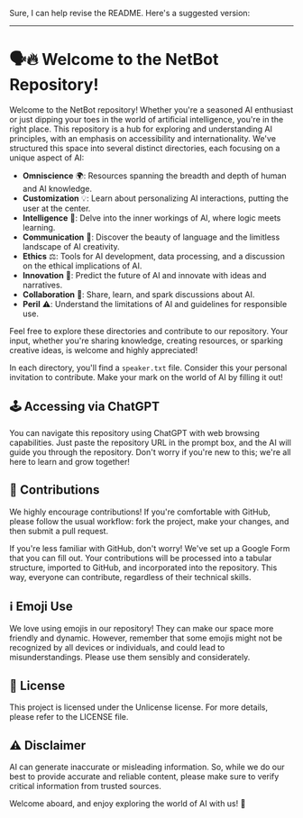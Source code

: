 Sure, I can help revise the README. Here's a suggested version:

---

# 🗣️🔥 Welcome to the NetBot Repository!

Welcome to the NetBot repository! Whether you're a seasoned AI enthusiast or just dipping your toes in the world of artificial intelligence, you're in the right place. This repository is a hub for exploring and understanding AI principles, with an emphasis on accessibility and internationality. We've structured this space into several distinct directories, each focusing on a unique aspect of AI:

- **Omniscience** 🌍: Resources spanning the breadth and depth of human and AI knowledge.
- **Customization** 💡: Learn about personalizing AI interactions, putting the user at the center.
- **Intelligence** 🧠: Delve into the inner workings of AI, where logic meets learning.
- **Communication** 💬: Discover the beauty of language and the limitless landscape of AI creativity.
- **Ethics** ⚖️: Tools for AI development, data processing, and a discussion on the ethical implications of AI.
- **Innovation** 🚀: Predict the future of AI and innovate with ideas and narratives.
- **Collaboration** 🤝: Share, learn, and spark discussions about AI.
- **Peril** ⚠️: Understand the limitations of AI and guidelines for responsible use.

Feel free to explore these directories and contribute to our repository. Your input, whether you're sharing knowledge, creating resources, or sparking creative ideas, is welcome and highly appreciated!

In each directory, you'll find a `speaker.txt` file. Consider this your personal invitation to contribute. Make your mark on the world of AI by filling it out!

## 🕹️ Accessing via ChatGPT

You can navigate this repository using ChatGPT with web browsing capabilities. Just paste the repository URL in the prompt box, and the AI will guide you through the repository. Don't worry if you're new to this; we're all here to learn and grow together!

## 🤲 Contributions

We highly encourage contributions! If you're comfortable with GitHub, please follow the usual workflow: fork the project, make your changes, and then submit a pull request.

If you're less familiar with GitHub, don't worry! We've set up a Google Form that you can fill out. Your contributions will be processed into a tabular structure, imported to GitHub, and incorporated into the repository. This way, everyone can contribute, regardless of their technical skills.

## ℹ️ Emoji Use

We love using emojis in our repository! They can make our space more friendly and dynamic. However, remember that some emojis might not be recognized by all devices or individuals, and could lead to misunderstandings. Please use them sensibly and considerately.

## 📜 License

This project is licensed under the Unlicense license. For more details, please refer to the LICENSE file.

## ⚠️ Disclaimer

AI can generate inaccurate or misleading information. So, while we do our best to provide accurate and reliable content, please make sure to verify critical information from trusted sources. 

Welcome aboard, and enjoy exploring the world of AI with us! 🎉
